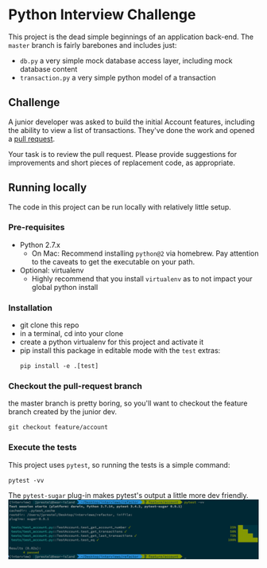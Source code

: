 # Python Interview Challenge

This project is the dead simple beginnings of an application back-end. The `master` branch is fairly barebones and includes just:

- `db.py` a very simple mock database access layer, including mock database content
- `transaction.py` a very simple python model of a transaction

## Challenge

A junior developer was asked to build the initial Account features, including the ability to view a list of transactions. They've done the work and opened a [pull request](https://github.com/jprestel-rue/python-interview/pull/1).

Your task is to review the pull request. Please provide suggestions for improvements and short pieces of replacement code, as appropriate.

## Running locally

The code in this project can be run locally with relatively little setup.

### Pre-requisites

- Python 2.7.x
  - On Mac: Recommend installing `python@2` via homebrew. Pay attention to the caveats to get the executable on your path.
- Optional: virtualenv
    - Highly recommend that you install `virtualenv` as to not impact your global python install

### Installation

- git clone this repo
- in a terminal, cd into your clone
- create a python virtualenv for this project and activate it
- pip install this package in editable mode with the `test` extras:
    ```shell
    pip install -e .[test]
    ```

### Checkout the pull-request branch

the master branch is pretty boring, so you'll want to checkout the feature branch created by the junior dev.
```shell
git checkout feature/account
```

### Execute the tests

This project uses `pytest`, so running the tests is a simple command:

```shell
pytest -vv
```

The `pytest-sugar` plug-in makes pytest's output a little more dev friendly.
![example pytest-sugar output](docs/images/pytest-sugar.png)
